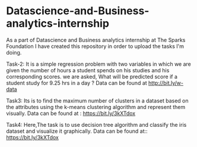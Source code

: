 # Datascience-and-Business-analytics-internship
As a part of Datascience and Business analytics internship at The Sparks Foundation I have created this repository
in order to upload the tasks I'm doing.

Task-2:
It is a simple regression problem  with two variables in which we are given the number of hours a student spends on his studies and his corresponding scores.
we are asked,
What will be predicted score if a student study for 9.25 hrs in a day ?
Data can be found at http://bit.ly/w-data

Task3:
Its is to find the maximum number of clusters in a dataset based on the attributes using the k-means clustering algorithm and represent them visually.
Data can be found at : https://bit.ly/3kXTdox

Task4:
Here,The task is to use decision tree algorithm and classify the iris dataset and visualize it graphically.
Data can be found at:: https://bit.ly/3kXTdox
